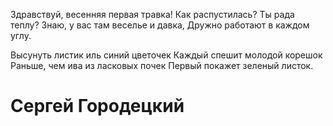 Здравствуй, весенняя первая травка!
Как распустилась? Ты рада теплу?
Знаю, y вас там веселье и давка,
Дружно работают в каждом yглy.

Высyнyть листик иль синий цветочек
Каждый спешит молодой корешок
Раньше, чем ива из ласковых почек
Первый покажет зеленый листок.

# Сергей Городецкий
